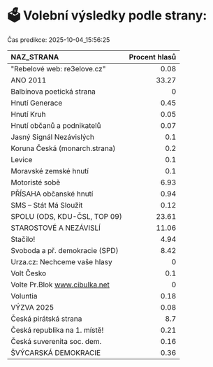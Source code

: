 # 🗳️ Volební výsledky podle strany:

Čas predikce: 2025-10-04_15:56:25

| NAZ_STRANA                     |   Procent hlasů |
|:-------------------------------|----------------:|
| "Rebelové web: re3elove.cz"    |            0.08 |
| ANO 2011                       |           33.27 |
| Balbínova poetická strana      |            0    |
| Hnutí Generace                 |            0.45 |
| Hnutí Kruh                     |            0.05 |
| Hnutí občanů a podnikatelů     |            0.07 |
| Jasný Signál Nezávislých       |            0.1  |
| Koruna Česká (monarch.strana)  |            0.2  |
| Levice                         |            0.1  |
| Moravské zemské hnutí          |            0.1  |
| Motoristé sobě                 |            6.93 |
| PŘÍSAHA občanské hnutí         |            0.94 |
| SMS – Stát Má Sloužit          |            0.12 |
| SPOLU (ODS, KDU-ČSL, TOP 09)   |           23.61 |
| STAROSTOVÉ A NEZÁVISLÍ         |           11.06 |
| Stačilo!                       |            4.94 |
| Svoboda a př. demokracie (SPD) |            8.42 |
| Urza.cz: Nechceme vaše hlasy   |            0    |
| Volt Česko                     |            0.1  |
| Volte Pr.Blok www.cibulka.net  |            0    |
| Voluntia                       |            0.18 |
| VÝZVA 2025                     |            0.08 |
| Česká pirátská strana          |            8.7  |
| Česká republika na 1. místě!   |            0.21 |
| Česká suverenita soc. dem.     |            0.16 |
| ŠVÝCARSKÁ DEMOKRACIE           |            0.36 |
